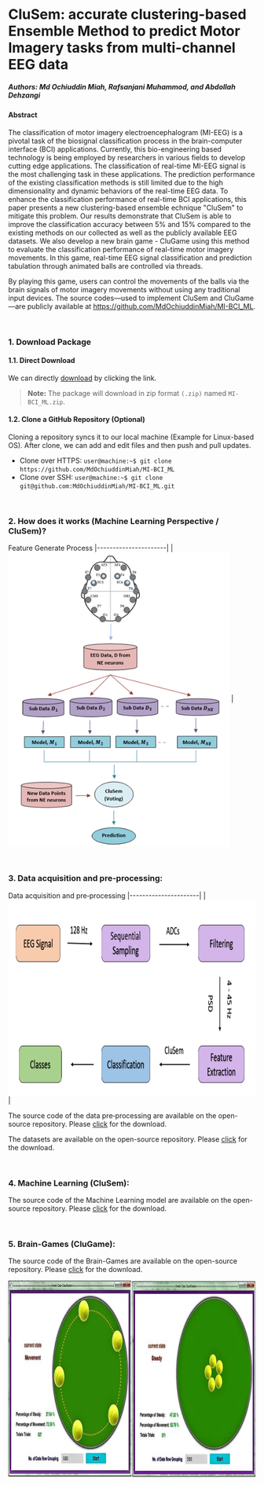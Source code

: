 # CluSem: accurate clustering-based Ensemble Method to predict Motor Imagery tasks from multi-channel EEG data
##### Authors: Md Ochiuddin Miah, Rafsanjani Muhammod, and Abdollah Dehzangi

#### Abstract
The classification of motor imagery electroencephalogram (MI-EEG) is a pivotal task of the biosignal classification process in the brain-computer interface (BCI) applications. Currently, this bio-engineering based technology is being
employed by researchers in various fields to develop cutting edge applications. The classification of real-time MI-EEG signal is the most challenging task in these applications. The prediction performance of the existing classification methods is still limited due to the high dimensionality and dynamic behaviors of the real-time EEG data. To enhance the classification performance of real-time BCI applications, this paper presents a new clustering-based ensemble echnique "CluSem" to mitigate this problem. Our results demonstrate that CluSem is able to improve the classification accuracy between 5% and 15% compared to the existing methods on our collected as well as the publicly available EEG datasets. We also develop a new brain game - CluGame using this method to evaluate the classification performance of real-time motor imagery
movements. In this game, real-time EEG signal classification and prediction tabulation through animated balls are controlled via threads.


By playing this game, users can control the movements of the balls via the brain signals of
motor imagery movements without using any traditional input devices. The
source codes—used to implement CluSem and CluGame—are publicly available
at https://github.com/MdOchiuddinMiah/MI-BCI_ML.

&nbsp;

### 1. Download Package
#### 1.1. Direct Download
We can directly [download](https://minhaskamal.github.io/DownGit/#/home?url=https://github.com/MdOchiuddinMiah/MI-BCI_ML) by clicking the link.

> **Note:** The package will download in zip format `(.zip)` named `MI-BCI_ML.zip`.


#### 1.2. Clone a GitHub Repository (Optional)

Cloning a repository syncs it to our local machine (Example for Linux-based OS). After clone, we can add and edit files and then push and pull updates.
- Clone over HTTPS: `user@machine:~$ git clone https://github.com/MdOchiuddinMiah/MI-BCI_ML`
- Clone over SSH: `user@machine:~$ git clone git@github.com:MdOchiuddinMiah/MI-BCI_ML.git `

&nbsp;


### 2. How does it works (Machine Learning Perspective / CluSem)?

Feature Generate Process
|----------------------|
|<img align="center" src="https://github.com/MdOchiuddinMiah/MI-BCI_ML/blob/master/bmi-model.PNG" width="450" height="600" /> |

&nbsp;

### 3. Data acquisition and pre‑processing:

Data acquisition and pre‑processing
|----------------------|
|<img align="center" src="https://github.com/MdOchiuddinMiah/MI-BCI_ML/blob/master/signal-acquisition.png" width="700" height="400" /> |

The source code of the data pre‑processing are available on the open-source repository. Please [click](https://github.com/MdOchiuddinMiah/MI-BCI_ML/tree/master/Pre-Processing) for the download.

The datasets are available on the open-source repository. Please [click](https://github.com/MdOchiuddinMiah/MI-BCI_ML/tree/master/Datasets) for the download.

&nbsp;

### 4. Machine Learning (CluSem):
The source code of the Machine Learning model are available on the open-source repository. Please [click](https://github.com/MdOchiuddinMiah/MI-BCI_ML/tree/master/Machine-Learning) for the download.

&nbsp;

### 5. Brain-Games (CluGame):
The source code of the Brain-Games are available on the open-source repository. Please [click](https://github.com/MdOchiuddinMiah/MI-BCI_ML/tree/master/Brain-Game) for the download.

<img align="center" src="https://github.com/MdOchiuddinMiah/MI-BCI_ML/blob/master/brain-game.png" width="800" height="400" />
